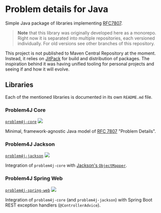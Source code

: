 # Problem details for Java

Simple Java package of libraries implementing [RFC7807][rfc7807].

> **Note** that this library was originally developed here as a monorepo. Right now it is separated into multiple
> repositories, each versioned individually. For old versions see other branches of this repository.

This project is not published to Maven Central Repository at the moment. Instead, it relies on [JitPack][jitpack] for
build and distribution of packages. The inspiration behind it was having unified tooling for personal projects and
seeing if and how it will evolve.

## Libraries

Each of the mentioned libraries is documented in its own `README.md` file.

### Problem4J Core

[`problem4j-core`](https://github.com/malczuuu/problem4j-core)
[![](https://jitpack.io/v/malczuuu/problem4j-core.svg)](https://jitpack.io/#malczuuu/problem4j-core)

Minimal, framework-agnostic Java model of [RFC 7807][rfc7807] "Problem Details".

### Problem4J Jackson

[`problem4j-jackson`](https://github.com/malczuuu/problem4j-jackson)
[![](https://jitpack.io/v/malczuuu/problem4j-jackson.svg)](https://jitpack.io/#malczuuu/problem4j-jackson)

Integration of `problem4j-core` with [Jackson's `ObjectMapper`][jackson].

### Problem4J Spring Web

[`problem4j-spring-web`](https://github.com/malczuuu/problem4j-spring-web)
[![](https://jitpack.io/v/malczuuu/problem4j-spring-web.svg)](https://jitpack.io/#malczuuu/problem4j-spring-web)

Integration of `problem4j-core` (and `problem4j-jackson`) with Spring Boot REST exception handlers
(`@ControllerAdvice`).

[rfc7807]: https://tools.ietf.org/html/rfc7807

[jitpack]: https://jitpack.io/

[jackson]: https://github.com/FasterXML/jackson